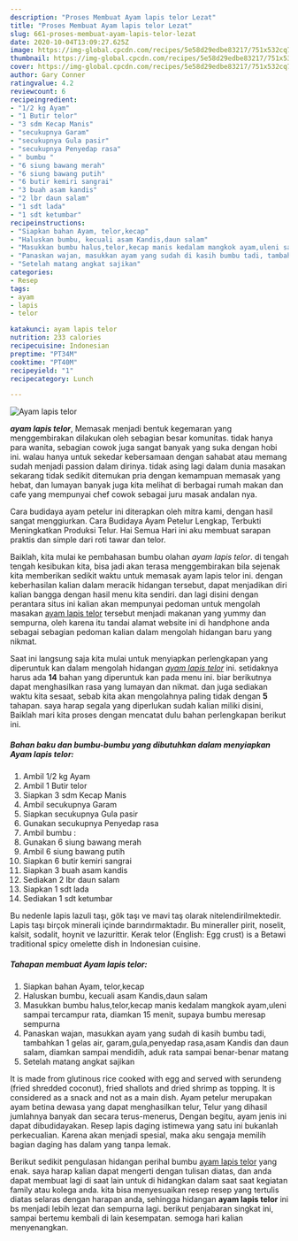 ```yaml
---
description: "Proses Membuat Ayam lapis telor Lezat"
title: "Proses Membuat Ayam lapis telor Lezat"
slug: 661-proses-membuat-ayam-lapis-telor-lezat
date: 2020-10-04T13:09:27.625Z
image: https://img-global.cpcdn.com/recipes/5e58d29edbe83217/751x532cq70/ayam-lapis-telor-foto-resep-utama.jpg
thumbnail: https://img-global.cpcdn.com/recipes/5e58d29edbe83217/751x532cq70/ayam-lapis-telor-foto-resep-utama.jpg
cover: https://img-global.cpcdn.com/recipes/5e58d29edbe83217/751x532cq70/ayam-lapis-telor-foto-resep-utama.jpg
author: Gary Conner
ratingvalue: 4.2
reviewcount: 6
recipeingredient:
- "1/2 kg Ayam"
- "1 Butir telor"
- "3 sdm Kecap Manis"
- "secukupnya Garam"
- "secukupnya Gula pasir"
- "secukupnya Penyedap rasa"
- " bumbu "
- "6 siung bawang merah"
- "6 siung bawang putih"
- "6 butir kemiri sangrai"
- "3 buah asam kandis"
- "2 lbr daun salam"
- "1 sdt lada"
- "1 sdt ketumbar"
recipeinstructions:
- "Siapkan bahan Ayam, telor,kecap"
- "Haluskan bumbu, kecuali asam Kandis,daun salam"
- "Masukkan bumbu halus,telor,kecap manis kedalam mangkok ayam,uleni sampai tercampur rata, diamkan 15 menit, supaya bumbu meresap sempurna"
- "Panaskan wajan, masukkan ayam yang sudah di kasih bumbu tadi, tambahkan 1 gelas air, garam,gula,penyedap rasa,asam Kandis dan daun salam, diamkan sampai mendidih, aduk rata sampai benar-benar matang"
- "Setelah matang angkat sajikan"
categories:
- Resep
tags:
- ayam
- lapis
- telor

katakunci: ayam lapis telor 
nutrition: 233 calories
recipecuisine: Indonesian
preptime: "PT34M"
cooktime: "PT40M"
recipeyield: "1"
recipecategory: Lunch

---
```



![Ayam lapis telor](https://img-global.cpcdn.com/recipes/5e58d29edbe83217/751x532cq70/ayam-lapis-telor-foto-resep-utama.jpg)

<b><i>ayam lapis telor</i></b>, Memasak menjadi bentuk kegemaran yang menggembirakan dilakukan oleh sebagian besar komunitas. tidak hanya para wanita, sebagian cowok juga sangat banyak yang suka dengan hobi ini. walau hanya untuk sekedar kebersamaan dengan sahabat atau memang sudah menjadi passion dalam dirinya. tidak asing lagi dalam dunia masakan sekarang tidak sedikit ditemukan pria dengan kemampuan memasak yang hebat, dan lumayan banyak juga kita melihat di berbagai rumah makan dan cafe yang mempunyai chef cowok sebagai juru masak andalan nya.

Cara budidaya ayam petelur ini diterapkan oleh mitra kami, dengan hasil sangat menggiurkan. Cara Budidaya Ayam Petelur Lengkap, Terbukti Meningkatkan Produksi Telur. Hai Semua Hari ini aku membuat sarapan praktis dan simple dari roti tawar dan telor.

Baiklah, kita mulai ke pembahasan bumbu olahan <i>ayam lapis telor</i>. di tengah tengah kesibukan kita, bisa jadi akan terasa menggembirakan bila sejenak kita memberikan sedikit waktu untuk memasak ayam lapis telor ini. dengan keberhasilan kalian dalam meracik hidangan tersebut, dapat menjadikan diri kalian bangga dengan hasil menu kita sendiri. dan lagi disini dengan perantara situs ini kalian akan mempunyai pedoman untuk mengolah masakan <u>ayam lapis telor</u> tersebut menjadi makanan yang yummy dan sempurna, oleh karena itu tandai alamat website ini di handphone anda sebagai sebagian pedoman kalian dalam mengolah hidangan baru yang nikmat.


Saat ini langsung saja kita mulai untuk menyiapkan perlengkapan yang diperuntuk kan dalam mengolah hidangan <u><i>ayam lapis telor</i></u> ini. setidaknya harus ada <b>14</b> bahan yang diperuntuk kan pada menu ini. biar berikutnya dapat menghasilkan rasa yang lumayan dan nikmat. dan juga sediakan waktu kita sesaat, sebab kita akan mengolahnya paling tidak dengan <b>5</b> tahapan. saya harap segala yang diperlukan sudah kalian miliki disini, Baiklah mari kita proses dengan mencatat dulu bahan perlengkapan berikut ini.

<!--inarticleads1-->

##### Bahan baku dan bumbu-bumbu yang dibutuhkan dalam menyiapkan Ayam lapis telor:

1. Ambil 1/2 kg Ayam
1. Ambil 1 Butir telor
1. Siapkan 3 sdm Kecap Manis
1. Ambil secukupnya Garam
1. Siapkan secukupnya Gula pasir
1. Gunakan secukupnya Penyedap rasa
1. Ambil  bumbu :
1. Gunakan 6 siung bawang merah
1. Ambil 6 siung bawang putih
1. Siapkan 6 butir kemiri sangrai
1. Siapkan 3 buah asam kandis
1. Sediakan 2 lbr daun salam
1. Siapkan 1 sdt lada
1. Sediakan 1 sdt ketumbar


Bu nedenle lapis lazuli taşı, gök taşı ve mavi taş olarak nitelendirilmektedir. Lapis taşı birçok minerali içinde barındırmaktadır. Bu mineraller pirit, noselit, kalsit, sodalit, hoynit ve lazurittir. Kerak telor (English: Egg crust) is a Betawi traditional spicy omelette dish in Indonesian cuisine. 

<!--inarticleads2-->

##### Tahapan membuat Ayam lapis telor:

1. Siapkan bahan Ayam, telor,kecap
1. Haluskan bumbu, kecuali asam Kandis,daun salam
1. Masukkan bumbu halus,telor,kecap manis kedalam mangkok ayam,uleni sampai tercampur rata, diamkan 15 menit, supaya bumbu meresap sempurna
1. Panaskan wajan, masukkan ayam yang sudah di kasih bumbu tadi, tambahkan 1 gelas air, garam,gula,penyedap rasa,asam Kandis dan daun salam, diamkan sampai mendidih, aduk rata sampai benar-benar matang
1. Setelah matang angkat sajikan


It is made from glutinous rice cooked with egg and served with serundeng (fried shredded coconut), fried shallots and dried shrimp as topping. It is considered as a snack and not as a main dish. Ayam petelur merupakan ayam betina dewasa yang dapat menghasilkan telur, Telur yang dihasil jumlahnya banyak dan secara terus-menerus, Dengan begitu, ayam jenis ini dapat dibudidayakan. Resep lapis daging istimewa yang satu ini bukanlah perkecualian. Karena akan menjadi spesial, maka aku sengaja memilih bagian daging has dalam yang tanpa lemak. 

Berikut sedikit pengulasan hidangan perihal bumbu <u>ayam lapis telor</u> yang enak. saya harap kalian dapat mengerti dengan tulisan diatas, dan anda dapat membuat lagi di saat lain untuk di hidangkan dalam saat saat kegiatan family atau kolega anda. kita bisa menyesuaikan resep resep yang tertulis diatas selaras dengan harapan anda, sehingga hidangan <b>ayam lapis telor</b> ini bs menjadi lebih lezat dan sempurna lagi. berikut penjabaran singkat ini, sampai bertemu kembali di lain kesempatan. semoga hari kalian menyenangkan.
